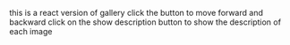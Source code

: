 this is a react version of gallery
click the button to move forward and backward
click on the show description button to show the description of each image

